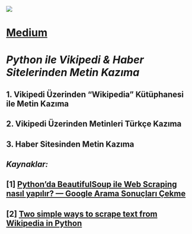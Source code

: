 <p align="left"> <img src="https://miro.medium.com/max/875/1*6UJ9Bp0rKcGJ9W0mfH-nDw.png" /> </p>

# [Medium](https://kubrakurt.medium.com/python-ile-vikipedi-haber-sitelerinden-metin-kaz%C4%B1ma-7a64f2e0e3a2)
# *Python ile Vikipedi & Haber Sitelerinden Metin Kazıma*
## 1. Vikipedi Üzerinden “Wikipedia” Kütüphanesi ile Metin Kazıma
## 2. Vikipedi Üzerinden Metinleri Türkçe Kazıma
## 3. Haber Sitesinden Metin Kazıma

## *Kaynaklar:*
## [1] [Python’da BeautifulSoup ile Web Scraping nasıl yapılır? — Google Arama Sonuçları Çekme](https://www.mertmekatronik.com/pythonda-beautifulsoup-ile-web-scraping)
## [2] [Two simple ways to scrape text from Wikipedia in Python](https://levelup.gitconnected.com/two-simple-ways-to-scrape-text-from-wikipedia-in-python-9ce07426579b)
